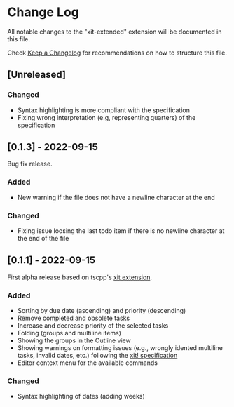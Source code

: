 # Change Log

All notable changes to the "xit-extended" extension will be documented in this file.

Check [Keep a Changelog](http://keepachangelog.com/) for recommendations on how to structure this file.

## [Unreleased]

### Changed

- Syntax highlighting is more compliant with the specification
- Fixing wrong interpretation (e.g, representing quarters) of the specification

## [0.1.3] - 2022-09-15

Bug fix release.

### Added

- New warning if the file does not have a newline character at the end

### Changed

- Fixing issue loosing the last todo item if there is no newline character at the end of the file

## [0.1.1] - 2022-09-15

First alpha release based on tscpp's [xit extension](https://github.com/tscpp/xit-vscode).

### Added

- Sorting by due date (ascending) and priority (descending)
- Remove completed and obsolete tasks
- Increase and decrease priority of the selected tasks
- Folding (groups and multiline items)
- Showing the groups in the Outline view
- Showing warnings on formatting issues (e.g., wrongly idented multiline tasks, invalid dates, etc.) following the [xit! specification](https://github.com/jotaen/xit/blob/main/Specification.md)
- Editor context menu for the available commands

### Changed

- Syntax highlighting of dates (adding weeks)
